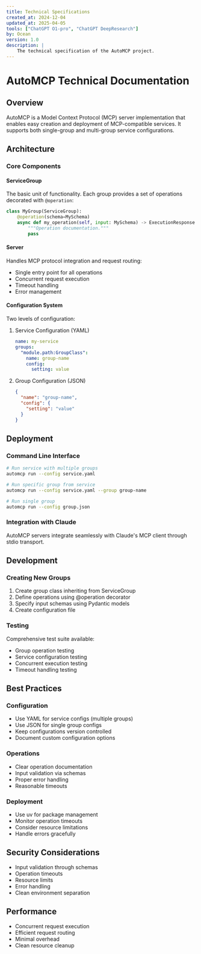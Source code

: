 ```yaml
---
title: Technical Specifications
created_at: 2024-12-04
updated_at: 2025-04-05
tools: ["ChatGPT O1-pro", "ChatGPT DeepResearch"]
by: Ocean
version: 1.0
description: |
    The technical specification of the AutoMCP project.
---
```


# AutoMCP Technical Documentation

## Overview

AutoMCP is a Model Context Protocol (MCP) server implementation that enables
easy creation and deployment of MCP-compatible services. It supports both
single-group and multi-group service configurations.

## Architecture

### Core Components

#### ServiceGroup

The basic unit of functionality. Each group provides a set of operations
decorated with `@operation`:

```python
class MyGroup(ServiceGroup):
    @operation(schema=MySchema)
    async def my_operation(self, input: MySchema) -> ExecutionResponse:
        """Operation documentation."""
        pass
```

#### Server

Handles MCP protocol integration and request routing:

- Single entry point for all operations
- Concurrent request execution
- Timeout handling
- Error management

#### Configuration System

Two levels of configuration:

1. Service Configuration (YAML)
   ```yaml
   name: my-service
   groups:
     "module.path:GroupClass":
       name: group-name
       config:
         setting: value
   ```

2. Group Configuration (JSON)
   ```json
   {
     "name": "group-name",
     "config": {
       "setting": "value"
     }
   }
   ```

## Deployment

### Command Line Interface

```bash
# Run service with multiple groups
automcp run --config service.yaml

# Run specific group from service
automcp run --config service.yaml --group group-name

# Run single group
automcp run --config group.json
```

### Integration with Claude

AutoMCP servers integrate seamlessly with Claude's MCP client through stdio
transport.

## Development

### Creating New Groups

1. Create group class inheriting from ServiceGroup
2. Define operations using @operation decorator
3. Specify input schemas using Pydantic models
4. Create configuration file

### Testing

Comprehensive test suite available:

- Group operation testing
- Service configuration testing
- Concurrent execution testing
- Timeout handling testing

## Best Practices

### Configuration

- Use YAML for service configs (multiple groups)
- Use JSON for single group configs
- Keep configurations version controlled
- Document custom configuration options

### Operations

- Clear operation documentation
- Input validation via schemas
- Proper error handling
- Reasonable timeouts

### Deployment

- Use uv for package management
- Monitor operation timeouts
- Consider resource limitations
- Handle errors gracefully

## Security Considerations

- Input validation through schemas
- Operation timeouts
- Resource limits
- Error handling
- Clean environment separation

## Performance

- Concurrent request execution
- Efficient request routing
- Minimal overhead
- Clean resource cleanup
